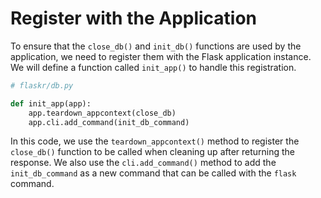 # Register with the Application

To ensure that the `close_db()` and `init_db()` functions are used by the application, we need to register them with the Flask application instance. We will define a function called `init_app()` to handle this registration.

```python
# flaskr/db.py

def init_app(app):
    app.teardown_appcontext(close_db)
    app.cli.add_command(init_db_command)
```

In this code, we use the `teardown_appcontext()` method to register the `close_db()` function to be called when cleaning up after returning the response. We also use the `cli.add_command()` method to add the `init_db_command` as a new command that can be called with the `flask` command.
